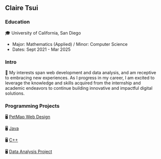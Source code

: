 ## Claire Tsui

### Education
🎓 University of California, San Diego
   - Major: Mathematics (Applied) / Minor: Computer Science  
   - Dates: Sept 2021 - Mar 2025

### Intro 
💬 My interests span web development and data analysis, and am receptive to embracing 
   new experiences. As I progress in my career, I am excited to leverage the knowledge 
   and skills acquired from the internship and academic endeavors to continue building innovative 
   and impactful digital solutions.

### Programming Projects

🖥️ [PetMap Web Design](PetMap_demo)

🖥️ [Java](Java)

🖥️ [C++](C++)

🖥️ [Data Analysis Project](DS_project_ucsd)
